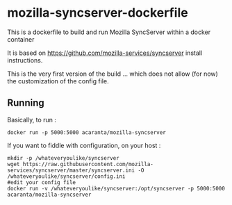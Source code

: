 mozilla-syncserver-dockerfile
=============================

This is a dockerfile to build and run Mozilla SyncServer within a docker container

It is based on https://github.com/mozilla-services/syncserver install instructions.

This is the very first version of the build ... which does not allow (for now) the customization of the config file.

Running
-------
Basically, to run :
```
docker run -p 5000:5000 acaranta/mozilla-syncserver
```

If you want to fiddle with configuration, on your host :
```
mkdir -p /whateveryoulike/syncserver
wget https://raw.githubusercontent.com/mozilla-services/syncserver/master/syncserver.ini -O /whateveryoulike/syncserver/config.ini
#edit your config file
docker run -v /whateveryoulike/syncserver:/opt/syncserver -p 5000:5000 acaranta/mozilla-syncserver
```
